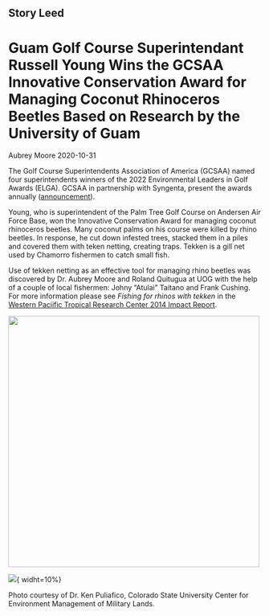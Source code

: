 ## Story Leed

# Guam Golf Course Superintendant Russell Young Wins the GCSAA Innovative Conservation Award for Managing Coconut Rhinoceros Beetles Based on Research by the University of Guam 

Aubrey Moore 2020-10-31

The Golf Course Superintendents Association of America (GCSAA) named four superintendents winners of the 2022 Environmental Leaders in Golf Awards (ELGA). GCSAA in partnership with Syngenta, present the awards annually ([announcement](https://www.golfdom.com/gcsaa-names-four-environmental-leaders-in-golf-award-winners/)).

Young, who is superintendent of the Palm Tree Golf Course on Andersen Air Force Base, won the Innovative Conservation Award for managing coconut rhinoceros beetles. Many coconut palms on his course were killed by rhino beetles. In response, he cut down infested trees, stacked  them in a piles and covered them with teken netting, creating traps. Tekken is a gill net used by Chamorro fishermen to catch small fish. 

Use of tekken netting as an effective tool for managing rhino beetles was discovered by Dr. Aubrey Moore and Roland Quitugua at UOG with the help of a couple of local fishermen: Johny “Atulai” Taitano and Frank Cushing. For more information please see *Fishing for rhinos with tekken* in the [Western Paciific Tropical Research Center 2014 Impact Report](https://www.uog.edu/_resources/files/2014-impactsmall.pdf).

<img src="Golf-course_Tekken-netting_20210416_001156207.rotated.jpg" width="500">

![](Golf-course_Tekken-netting_20210416_001156207.rotated.jpg){ widht=10%}

Photo courtesy of Dr. Ken Puliafico, Colorado State University Center for Environment Management of Military Lands.




